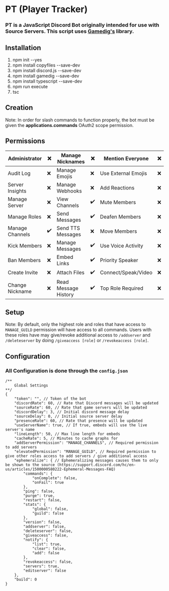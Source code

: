# PT (Player Tracker)
### PT is a JavaScript Discord Bot originally intended for use with Source Servers. This script uses [Gamedig's](https://www.npmjs.com/package/gamedig) library.

## Installation

1. npm init --yes
2. npm install copyfiles --save-dev
3. npm install discord.js --save-dev
4. npm install gamedig --save-dev
5. npm install typescript --save-dev
6. npm run execute
7. tsc

## Creation
Note: In order for slash commands to function properly, the bot must be given the **applications.commands** OAuth2 scope permission. 

## Permissions
| Administrator   | ❌   | Manage Nicknames     | ❌   | Mention Everyone    | ❌   |
| --------------- | --- | -------------------- | --- | ------------------- | --- |
| Audit Log       | ❌   | Manage Emojis        | ❌   | Use External Emojis | ❌   |
| Server Insights | ❌   | Manage Webhooks      | ❌   | Add Reactions       | ❌   |
| Manage Server   | ❌   | View Channels        | ✔️   | Mute Members        | ❌   |
| Manage Roles    | ❌   | Send Messages        | ✔️   | Deafen Members      | ❌   |
| Manage Channels | ✔️   | Send TTS Messages    | ❌   | Move Members        | ❌   |
| Kick Members    | ❌   | Manage Messages      | ✔️   | Use Voice Activity  | ❌   |
| Ban Members     | ❌   | Embed Links          | ✔️   | Priority Speaker    | ❌   |
| Create Invite   | ❌   | Attach Files         | ✔️   | Connect/Speak/Video | ❌   |
| Change Nickname | ❌   | Read Message History | ✔️   | Top Role Required   | ❌   |

## Setup
Note: By default, only the highest role and roles that have access to `MANAGE_GUILD` permission will have access to all commands. Users with these roles have may give/revoke additional access to `/addserver` and `/deleteserver` by doing `/giveaccess [role]` or `/revokeaccess [role]`.

## Configuration
### All Configuration is done through the `config.json`

```jsonc
/**
    Global Settings
**/
{
    "token": "", // Token of the bot
    "discordRate": 60, // Rate that Discord messages will be updated
    "sourceRate": 60, // Rate that game servers will be updated
    "discordDelay": 3, // Initial discord message delay
    "sourceDelay": 0, // Initial source server delay
    "presenceRate": 60, // Rate that presence will be updated
    "useServerName": true, // If true, embeds will use the live server's name
    "lineLength": 50, // Max line length for embeds 
    "cacheRate": 5, // Minutes to cache graphs for
    "addServerPermission": "MANAGE_CHANNELS", // Required permission to add servers
    "elevatedPermission": "MANAGE_GUILD", // Required permission to give other roles access to add servers / give additional access
    "ephemeralize": { // Ephemeralizing messages causes them to only be shown to the source (https://support.discord.com/hc/en-us/articles/1500000580222-Ephemeral-Messages-FAQ)
        "commands": {
            "onComplete": false,
            "onFail": true
        },
        "ping": false,
        "purge": true,
        "restart": false,
        "stats": {
            "global": false,
            "guild": false
        },
        "version": false,
        "addserver": false,
        "deleteserver": false,
        "giveaccess": false,
        "notify": {
            "list": true,
            "clear": false,
            "add": false
        },
        "revokeaccess": false,
        "servers": true,
        "editserver": false
    },
    "build": 0
}
```
